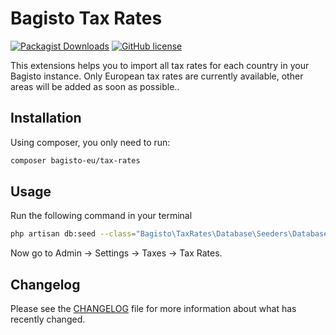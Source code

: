 # Bagisto Tax Rates
[![Packagist Downloads](https://img.shields.io/packagist/dm/bagisto-eu/tax-rates)](https://packagist.org/packages/bagisto-eu/tax-rates)
[![GitHub license](https://img.shields.io/github/license/bagisto-europe/tax-rates)](https://github.com/bagisto-europe/tax-rates/blob/master/LICENSE)

This extensions helps you to import all tax rates for each country in your Bagisto instance.
Only European tax rates are currently available, other areas will be added as soon as possible..

## Installation

Using composer, you only need to run:
```sh
composer bagisto-eu/tax-rates
```

## Usage
Run the following command in your terminal
```sh
php artisan db:seed --class="Bagisto\TaxRates\Database\Seeders\DatabaseSeeder"
```

Now go to Admin -> Settings -> Taxes -> Tax Rates.

## Changelog
Please see the [CHANGELOG](CHANGELOG.md) file for more information about what has recently changed.